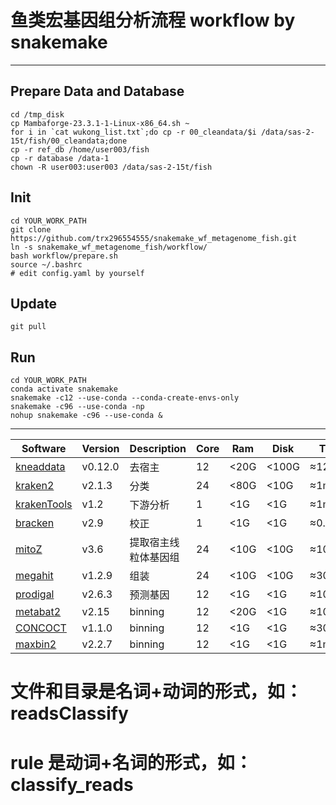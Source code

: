 # 鱼类宏基因组分析流程 workflow by snakemake
---

## Prepare Data and Database

```shell
cd /tmp_disk
cp Mambaforge-23.3.1-1-Linux-x86_64.sh ~
for i in `cat wukong_list.txt`;do cp -r 00_cleandata/$i /data/sas-2-15t/fish/00_cleandata;done
cp -r ref_db /home/user003/fish
cp -r database /data-1
chown -R user003:user003 /data/sas-2-15t/fish
```

## Init

```shell
cd YOUR_WORK_PATH
git clone https://github.com/trx296554555/snakemake_wf_metagenome_fish.git
ln -s snakemake_wf_metagenome_fish/workflow/
bash workflow/prepare.sh
source ~/.bashrc
# edit config.yaml by yourself
```

## Update

```shell
git pull
```

## Run

```shell
cd YOUR_WORK_PATH
conda activate snakemake
snakemake -c12 --use-conda --conda-create-envs-only
snakemake -c96 --use-conda -np
nohup snakemake -c96 --use-conda &
```

---

| Software                                                                              | Version | Description | Core | Ram  | Disk  | Time    |
|---------------------------------------------------------------------------------------|---------|-------------|------|------|-------|---------|
| [kneaddata](https://github.com/biobakery/biobakery/wiki/kneaddata)                    | v0.12.0 | 去宿主         | 12   | <20G | <100G | ≈120min |
| [kraken2](https://github.com/DerrickWood/kraken2/wiki/Manual)                         | v2.1.3  | 分类          | 24   | <80G | <10G  | ≈1min   |
| [krakenTools](https://github.com/jenniferlu717/KrakenTools)                           | v1.2    | 下游分析        | 1    | <1G  | <1G   | ≈1min   |
| [bracken](https://github.com/jenniferlu717/Bracken)                                   | v2.9    | 校正          | 1    | <1G  | <1G   | ≈0.1min |
| [mitoZ ](https://github.com/linzhi2013/MitoZ/wiki)                                    | v3.6    | 提取宿主线粒体基因组  | 24   | <10G | <10G  | ≈10min  |
| [megahit](https://github.com/voutcn/megahit/wiki)                                     | v1.2.9  | 组装          | 24   | <10G | <10G  | ≈30min  |
| [prodigal](https://github.com/hyattpd/Prodigal/wiki)                                  | v2.6.3  | 预测基因        | 12   | <1G  | <1G   | ≈10min  |
| [metabat2](https://bitbucket.org/berkeleylab/metabat/wiki/Best%20Binning%20Practices) | v2.15   | binning     | 12   | <20G | <1G   | ≈10min  |
| [CONCOCT](https://github.com/BinPro/CONCOCT)                                          | v1.1.0  | binning     | 12   | <1G  | <1G   | ≈30min  |
| [maxbin2](https://sourceforge.net/p/maxbin/code/ci/master/tree/)                      | v2.2.7  | binning     | 12   | <1G  | <1G   | ≈1min   |


# 文件和目录是名词+动词的形式，如：readsClassify
# rule 是动词+名词的形式，如：classify_reads